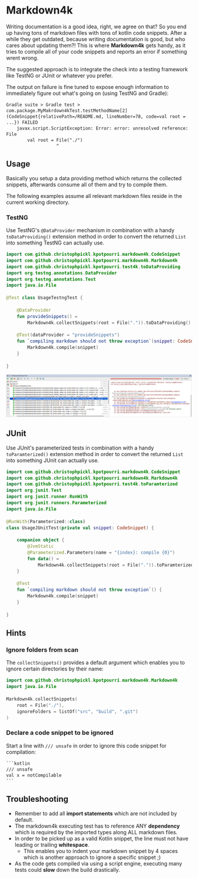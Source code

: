 # Markdown4k

Writing documentation is a good idea, right, we agree on that? So you end up having tons of markdown files with tons of kotlin code snippets.
After a while they get outdated, because writing documentation is good, but who cares about updating them?!
This is where __Markdown4k__ gets handy, as it tries to compile all of your code snippets and reports an error if something wrent wrong. 
 
The suggested approach is to integrate the check into a testing framework like TestNG or JUnit or whatever you prefer.

The output on failure is fine tuned to expose enough information to immediately figure out what's going on (using TestNG and Gradle):

```
Gradle suite > Gradle test > com.package.MyMakrdown4kTest.testMethodName[2](CodeSnippet{relativePath=/README.md, lineNumber=78, code=val root = ...}) FAILED
    javax.script.ScriptException: Error: error: unresolved reference: File
        val root = File("./")
                   ^
```

## Usage

Basically you setup a data providing method which returns the collected snippets,
afterwards consume all of them and try to compile them.

The following examples assume all relevant markdown files reside in the current working directory.

### TestNG

Use TestNG's `@DataProvider` mechanism in combination with a handy `toDataProviding()` 
extension method in order to convert the returned `List` into something TestNG can actually use.

```kotlin
import com.github.christophpickl.kpotpourri.markdown4k.CodeSnippet
import com.github.christophpickl.kpotpourri.markdown4k.Markdown4k
import com.github.christophpickl.kpotpourri.test4k.toDataProviding
import org.testng.annotations.DataProvider
import org.testng.annotations.Test
import java.io.File

@Test class UsageTestngTest {

    @DataProvider
    fun provideSnippets() = 
        Markdown4k.collectSnippets(root = File(".")).toDataProviding()

    @Test(dataProvider = "provideSnippets")
    fun `compiling markdown should not throw exception`(snippet: CodeSnippet) {
        Markdown4k.compile(snippet)
    }

}
```

![Markdown4k Screenshot](https://github.com/christophpickl/kpotpourri/raw/master/doc/images/markdown4k-screenshot_intellij_run.png)

## JUnit

Use JUnit's parameterized tests in combination with a handy `toParamterized()` 
extension method in order to convert the returned `List` into something JUnit can actually use.

```kotlin
import com.github.christophpickl.kpotpourri.markdown4k.CodeSnippet
import com.github.christophpickl.kpotpourri.markdown4k.Markdown4k
import com.github.christophpickl.kpotpourri.test4k.toParamterized
import org.junit.Test
import org.junit.runner.RunWith
import org.junit.runners.Parameterized
import java.io.File

@RunWith(Parameterized::class)
class UsageJUnitTest(private val snippet: CodeSnippet) {

    companion object {
        @JvmStatic
        @Parameterized.Parameters(name = "{index}: compile {0}")
        fun data() =
            Markdown4k.collectSnippets(root = File(".")).toParamterized()
    }

    @Test
    fun `compiling markdown should not throw exception`() {
        Markdown4k.compile(snippet)
    }

}
```

## Hints

### Ignore folders from scan

The `collectSnippets()` provides a default argument which enables you to ignore certain directories by their name:

```kotlin
import com.github.christophpickl.kpotpourri.markdown4k.Markdown4k
import java.io.File

Markdown4k.collectSnippets(
    root = File("./"),
    ignoreFolders = listOf("src", "build", ".git")
)
```
    
### Declare a code snippet to be ignored

Start a line with `/// unsafe` in order to ignore this code snippet for compilation:

    ```kotlin
    /// unsafe
    val x = notCompilable
    ```

## Troubleshooting

* Remember to add all **import statements** which are not included by default.
* The markdown4k executing test has to reference ANY **dependency** which is required by the imported types along ALL markdown files.
* In order to be picked up as a valid Kotlin snippet, the line must not have leading or trailing **whitespace**.
    * This enables you to indent your markdown snippet by 4 spaces which is another approach to ignore a specific snippet ;)
* As the code gets compiled via using a script engine, executing many tests could **slow**  down the build drastically.
